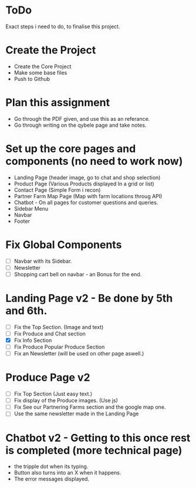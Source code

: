 # ToDo

Exact steps i need to do, to finalise this project.

# Create the Project

- Create the Core Project
- Make some base files
- Push to Github

# Plan this assignment

- Go through the PDF given, and use this as an referance.
- Go through writing on the qybele page and take notes.

# Set up the core pages and components (no need to work now)

- Landing Page (header image, go to chat and shop selection)
- Product Page (Various Products displayed In a grid or list)
- Contact Page (Simple Form i recon)
- Partner Farm Map Page (Map with farm locations throug API)
- Chatbot - On all pages for customer questions and queries.
- Sidebar Menu
- Navbar
- Footer

# Fix Global Components

- [ ] Navbar with its Sidebar.
- [ ] Newsletter
- [ ] Shopping cart bell on navbar - an Bonus for the end.

# Landing Page v2 - Be done by 5th and 6th.

- [ ] Fix the Top Section. (Image and text)
- [ ] Fix Produce and Chat section
- [x] Fix Info Section
- [ ] Fix Produce Popular Produce Section
- [ ] Fix an Newsletter (will be used on other page aswell.)

# Produce Page v2

- [ ] Fix Top Section (Just easy text.)
- [ ] Fix display of the Produce images. (Use js)
- [ ] Fix See our Partnering Farms section and the google map one.
- [ ] Use the same newsletter made in the Landing Page

# Chatbot v2 - Getting to this once rest is completed (more technical page)

- the tripple dot when its typing.
- Button also turns into an X when it happens.
- The error messages displayed.
